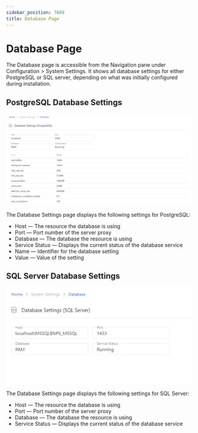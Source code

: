 ```yaml
---
sidebar_position: 7869
title: Database Page
---
```


# Database Page

The Database page is accessible from the Navigation pane under Configuration > System Settings. It shows all database settings for either PostgreSQL or SQL server, depending on what was initially configured during installation.

## PostgreSQL Database Settings

![Configuration system settings Database Page](../../../../../../../../static/images/PrivilegeSecure_4.2/Content/Resources/Images/PrivilegeSecure/AccessManagement/Admin/Configuration/SystemSettings/DatabasePage.png "Configuration system settings Database Page")

The Database Settings page displays the following settings for PostgreSQL:

* Host — The resource the database is using
* Port — Port number of the server proxy
* Database — The database the resource is using
* Service Status — Displays the current status of the database service
* Name — Identifier for the database setting
* Value — Value of the setting

## SQL Server Database Settings

![SQL Server Database Settings Page](../../../../../../../../static/images/PrivilegeSecure_4.2/Content/Resources/Images/PrivilegeSecure/AccessManagement/Admin/Configuration/SystemSettings/SQLDatabasePage.png "SQL Server Database Settings Page")

The Database Settings page displays the following settings for SQL Server:

* Host — The resource the database is using
* Port — Port number of the server proxy
* Database — The database the resource is using
* Service Status — Displays the current status of the database service